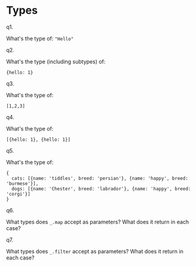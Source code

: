 # Types

q1.

What's the type of: `"Hello"`

q2.

What's the type (including subtypes) of:

`{hello: 1}`

q3.

What's the type of:

`[1,2,3]`

q4.

What's the type of:

`[{hello: 1}, {hello: 1}]`

q5.

What's the type of:

```
{
  cats: [{name: 'tiddles', breed: 'persian'}, {name: 'happy', breed: 'burmese'}], 
  dogs: [{name: 'Chester', breed: 'labrador'}, {name: 'happy', breed: 'corgi'}]
}
```

q6.

What types does `_.map` accept as parameters? What does it return in each case? 

q7.

What types does `_.filter` accept as parameters? What does it return in each case? 
